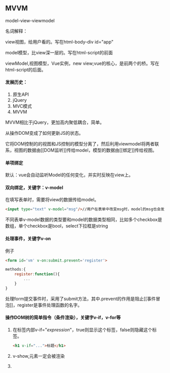 ## MVVM

model-view-viewmodel

名词解释：

view视图，给用户看的。写在html-body-div id="app"

model模型，比view深一层的。写在html-script的前面

viewModel,视图模型，Vue实例，new view;vue的核心，是前两个的桥。写在html-script的后面。

#### 发展历史：

1. 原生API
2. jQuery
3. MVC模式
4. MVVM

MVVM相比于jQuery，更加高内聚低耦合，简单。

从操作DOM变成了如何更新JS的状态。



它将DOM控制的的视图和JS控制的模型分离了，然后利用viewmodel将两者联系，视图的数据由[[DOM监听]]传给model，模型的数据由[[绑定]]传给视图。

#### 单项绑定

默认：vue会自动监听Model的任何变化，并实时反映在view上。

#### 双向绑定，关键字：v-model

在填写表单时，需要将view的数据传给model。

```html
<input type="text" v-model="msg"/>//用户在表单中改变msg时，model的msg也会发生改变。
```

不同表单v-model数据的类型要和model的数据类型相同，比如多个checkbox是数组，单个checkbox是bool，select下拉框是string

#### 处理事件，关键字v-on

例子

```html
<form id='vm' v-on:submit.prevent='register'>
```

```js
methods:{
	register:function(){
		...
	}
}
```

处理form提交事件时，采用了submit方法，其中.prevent的作用是阻止[[事件冒泡]]，register是事件处理函数的名字。



#### 操作DOM树的简单指令（条件渲染），关键字v-if，v-for等

1. 在标签内部v-if="*expression*"，true则显示这个标签，false则隐藏这个标签。

	```html
	<h1 v-if="...">标题</h1>
	```

2. v-show,元素一定会被渲染

3. 

	



